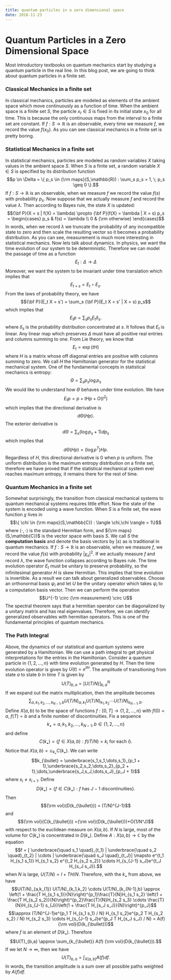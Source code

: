 ```yaml
---
title: quantum particles in a zero dimensional space
date: 2016-11-23
---
```


# Quantum Particles in a Zero Dimensional Space

Most introductory textbooks on quantum mechanics start by studying a quantum particle in the real line. In this blog post, we are going to think about quantum particles in a finite set.

### Classical Mechanics in a finite set

In classical mechanics, particles are modeled as elements of the ambient space which move continuously as a function of time. When the ambient space is a finite set $S$, the particle $x_t \in S$ is fixed in its initial state $x_0$ for all time. This is because the only continuous maps from the interval to a finite set are constant. If $f : S \to \mathbb{R}$ is an observable, every time we measure $f$, we record the value $f(x_0)$. As you can see classical mechanics in a finite set is pretty boring. 


### Statistical Mechanics in a finite set

In statistical mechanics, particles are modeled as random variables $X$ taking values in the ambient space $S$. When $S$ is a finite set, a random variable $X \in S$ is specified by its distribution function $$p \in \Delta = \{ p_s  \in {\rm maps}(S,\mathbb{R}) : \sum_s p_s = 1, \; p_s \geq 0 \}.$$
If $f : S \to \mathbb{R}$ is an observable, when we measure $f$ we record the value $f(s)$ with probability $p_s$. Now suppose that we actually measure $f$ and record the value $\lambda$. Then according to Bayes rule, the state $X$ is updated:
$${\bf P}(X = s | f(X) = \lambda) \propto {\bf P}(f(X) = \lambda | X = s) p_s =
\begin{cases}
p_s & f(s) = \lambda \\
0 & {\rm otherwise}
\end{cases}$$
In words, when we record $\lambda$ we truncate the probability of any incompatible state to zero and then scale the resulting vector so it becomes a probability distribution. As you can see, measurement is much more interesting in statistical mechanics. Now lets talk about dynamics. In physics, we want the time evolution of our system to be deterministic. Therefore we can model the passage of time as a function
$$E_t : \Delta \to \Delta$$
Moreover, we want the system to be invariant under time translation which implies that
$$E_{t+s} = E_t \circ E_s.$$
From the laws of probability theory, we have
$${\bf P}(E_t X = s') = \sum_s {\bf P}(E_t X = s' | X = s) p_s$$
which implies that
$$E_t p = \sum_s p_s E_t \delta_s.$$
where $\delta_s$ is the probability distribution concentrated at $s$. It follows that $E_t$ is linear. Any linear map which preserves $\Delta$ must have all positive real entries and columns summing to one. From Lie theory, we know that
$$E_t = \exp(tH)$$
where $H$ is a matrix whose off diagonal entries are positive with columns summing to zero. We call $H$ the Hamiltonian generator for the statistical mechanical system. One of the fundamental concepts in statistical mechanics is entropy:
$$\Theta= \sum_s p_s \log p_s$$
We would like to understand how $\Theta$ behaves under time evolution. We have
$$E_t p = p + tHp + O(t^2)$$
which implies that the directional derivative is
$$d\Theta(Hp).$$
The exterior derivative is
$$d\Theta = \sum_s (\log p_s + 1)dp_s$$
which implies that
$$d\Theta(Hp) = (\log p^T) H p.$$
Regardless of $H$, this directional derivative is $0$ when $p$ is uniform. The uniform distribution is the maximum entropy distribution on a finite set, therefore we have proved that if the statistical mechanical system ever reaches maximum entropy, it remains there for the rest of time.

### Quantum Mechanics in a finite set

Somewhat surprisingly, the transition from classical mechanical systems to quantum mechanical systems requires little effort. Now the state of the system is encoded using a wave function. When $S$ is a finite set, the wave function $\chi$ lives in
$$\{ \chi \in {\rm maps}(S,\mathbb{C}) : \langle \chi,\chi \rangle = 1\}$$
where $\langle \cdot,\cdot \rangle$ is the standard Hermitian form, and ${\rm maps}(S,\mathbb{C})$ is the vector space with basis $S$. We call $S$ the **computation basis** and denote the basis vectors by $|s\rangle$ as is traditional in quantum mechanics. If $f : S \to \mathbb{R}$ is an observable, when we measure $f$, we record the value $f(s)$ with probability $\lvert \chi_s \lvert^2$. If we actually measure $f$ and record $\lambda$, the wave function collapses according to Bayes rule. The time evolution operator $E_t$ must be unitary to preserve probability, so the infinitesimal generator $H$ is skew Hermitian. This implies that time evolution is invertible. As a result we can talk about generalized observables. Choose an orthonormal basis $\psi_i$ and let $U$ be the unitary operator which takes $\psi_i$ to a computation basis vector. Then we can perform the operation
$$U^{-1} \circ {\rm measurement} \circ U$$
The spectral theorem says that a hermitian operator can be diagonalized by a unitary matrix and has real eigenvalues. Therefore, we can identify generalized observables with hermitian operators. This is one of the fundamental principles of quantum mechanics.

### The Path Integral
Above, the dynamics of our statistical and quantum systems were generated by a Hamiltonian. We can use a path integral to get physical interpretations for the entries in the Hamiltonian. Consider a quantum particle in $\{ 1,2,\dots,n\}$ with time evolution generated by $H$. Then the time evolution operator is given by $U(t) = e^{tH}$. The amplitude of transitioning from state $a$ to state $b$ in time $T$ is given by
$$U(T)_{b,a} = [U(T/N)]^N_{b,a}$$
If we expand out the matrix multiplication, then the amplitude becomes
$$\sum_{a,k_1,k_2,\dots,k_{N-1},b} U(T/N)_{a,k_{1}} U(T/N)_{k_1,k_2} \cdots U(T/N)_{k_{N-1},b}.$$
Define $X(a,b)$ to be the space of functions $f : [0,T] \to \{ 1,2,\dots,n\}$ with $f(0) = a$, $f(T)=b$ and a finite number of discontinuities. Fix a sequence
$$k_{\bullet} = a,k_1,k_2,\dots,k_{N-1},b \in \{1,2,\dots,n\}$$
and define
$$C(k_{\bullet}) = \{ f \in X(a,b) : f(iT/N)=k_i \text{ for each $i$}\}.$$
Notice that $X(a,b) = \cup_{k_{\bullet}} C(k_{\bullet})$. We can write
$$k_{\bullet} = \underbrace{s_1,s_1,\dots,s_1}_{p_1 + 1},\underbrace{s_2,s_2,\dots,s_2}_{p_2 + 1},\dots,\underbrace{s_J,s_J,\dots,s_J}_{p_J + 1}$$
where $s_i \not= s_{i+1}$. Define
$$D(k_{\bullet}) = \{ f \in C(k_{\bullet}): \text{$f$ has $J-1$ discontinuities}\}.$$
Then
$${\rm vol}(D(k_{\bullet})) = (T/N)^{J-1}$$
and
$${\rm vol}(C(k_{\bullet})) ={\rm vol}(D(k_{\bullet}))+O(1/N^J)$$
with respect to the euclidean measure on $X(a,b)$. If $N$ is large, most of the volume for $C(k_{\bullet})$ is concentrated in $D(k_{\bullet})$. Define $A : X(a,b) \to \mathbb{C}$ by the equation
$$f = [ \underbrace{\quad s_1 \quad}_{t_1} | \underbrace{\quad s_2 \quad}_{t_2} | \cdots | \underbrace{\quad s_J \quad}_{t_J}] \mapsto e^{t_1 H_{s_1 s_1}} H_{s_1 s_2} e^{t_2 H_{s_2 s_2}} \cdots H_{s_{J-1} s_J}e^{t_J H_{s_J s_J}}.$$
when $N$ is large, $U(T/N) = I + TH/N$. Therefore, with the $k_{\bullet}$ from above, we have
$$U(T/N)_{a,k_{1}} U(T/N)_{k_1,k_2} \cdots U(T/N)_{k_{N-1},b} \approx \left(1 + \frac{T H_{s_1 s_1}}{N}\right)^{p_1}\frac{T}{N}H_{s_1 s_2} \left(1 + \frac{T H_{s_2 s_2}}{N}\right)^{p_2}\frac{T}{N}H_{s_2 s_3} \cdots  \frac{T}{N}H_{s_{J-1} s_{J}}\left(1 + \frac{T H_{s_J s_J}}{N}\right)^{p_J}$$
$$\approx (T/N)^{J-1}e^{p_1 T H_{s_1 s_1} / N} H_{s_1 s_2}e^{p_2 T H_{s_2 s_2} / N} H_{s_2 s_3} \cdots H_{s_{J-1} s_J}e^{p_J T H_{s_J s_J} / N} = A(f) {\rm vol}(D(k_{\bullet}))$$
where $f$ is an element of $D(k_{\bullet})$. Therefore
$$U(T)_{b,a} \approx \sum_{k_{\bullet}} A(f) {\rm vol}(D(k_{\bullet})).$$
If we let $N \to \infty$, then we have
$$U(T)_{b,a} = \int_{X(a,b)} A(f) df.$$
In words, the transition amplitude is a sum over all possible paths weighted by $A(f)df$. 
